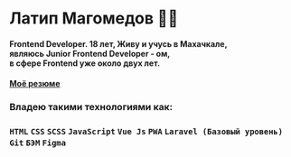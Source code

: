# Латип Магомедов 👨‍💻
#### Frontend Developer. 18 лет, Живу  и учусь в Махачкале, <br> являюсь Junior Frontend Developer - ом,<br> в сфере Frontend уже около двух лет.
#### <a href="https://drive.google.com/file/d/1IGDoRA5V09iub_uYiDxu8Eow96o4Ek-j/view">Моё резюме</a>
### Владею такими технологиями как:
 ### ```HTML``` ```CSS``` ```SCSS``` ```JavaScript``` ```Vue Js``` ```PWA``` ```Laravel (Базовый уровень)``` ```Git``` ```БЭМ``` ```Figma ```


